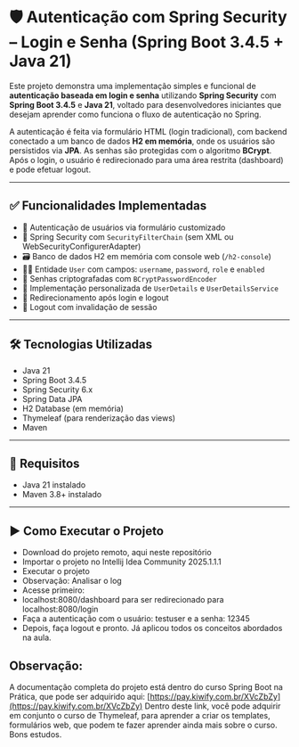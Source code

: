 # 🛡️ Autenticação com Spring Security – Login e Senha (Spring Boot 3.4.5 + Java 21)

Este projeto demonstra uma implementação simples e funcional de **autenticação baseada em login e senha** utilizando **Spring Security** com **Spring Boot 3.4.5** e **Java 21**, voltado para desenvolvedores iniciantes que desejam aprender como funciona o fluxo de autenticação no Spring.

A autenticação é feita via formulário HTML (login tradicional), com backend conectado a um banco de dados **H2 em memória**, onde os usuários são persistidos via **JPA**. As senhas são protegidas com o algoritmo **BCrypt**. Após o login, o usuário é redirecionado para uma área restrita (dashboard) e pode efetuar logout.

---

## ✅ Funcionalidades Implementadas

- 🔐 Autenticação de usuários via formulário customizado
- 🧩 Spring Security com `SecurityFilterChain` (sem XML ou WebSecurityConfigurerAdapter)
- 🗃️ Banco de dados H2 em memória com console web (`/h2-console`)
- 🧑‍💻 Entidade `User` com campos: `username`, `password`, `role` e `enabled`
- 🔄 Senhas criptografadas com `BCryptPasswordEncoder`
- 🧠 Implementação personalizada de `UserDetails` e `UserDetailsService`
- 🔄 Redirecionamento após login e logout
- 🚪 Logout com invalidação de sessão

---

## 🛠️ Tecnologias Utilizadas

- Java 21
- Spring Boot 3.4.5
- Spring Security 6.x
- Spring Data JPA
- H2 Database (em memória)
- Thymeleaf (para renderização das views)
- Maven

---

## 🚀 Requisitos

- Java 21 instalado
- Maven 3.8+ instalado

---

## ▶️ Como Executar o Projeto

- Download do projeto remoto, aqui neste repositório
- Importar o projeto no Intellij Idea Community 2025.1.1.1
- Executar o projeto
- Observação: Analisar o log
- Acesse primeiro:
- localhost:8080/dashboard para ser redirecionado para localhost:8080/login
- Faça a autenticação com o usuário: testuser e a senha: 12345
- Depois, faça logout e pronto. Já aplicou todos os conceitos abordados na aula.

## Observação:
A documentação completa do projeto está dentro do curso Spring Boot na Prática, que pode ser adquirido aqui: [https://pay.kiwify.com.br/XVcZbZy](https://pay.kiwify.com.br/XVcZbZy) Dentro deste link, você pode adquirir em conjunto o curso de Thymeleaf, para aprender a criar os templates, formulários web, que podem te fazer aprender ainda mais sobre o curso. Bons estudos.
